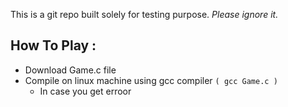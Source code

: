 This is a git repo built solely for testing purpose.
*Please ignore it.*

## How To Play : 
* Download Game.c file 
* Compile on linux machine using gcc compiler
``` ( gcc Game.c ) ```
  * In case you get erroor
